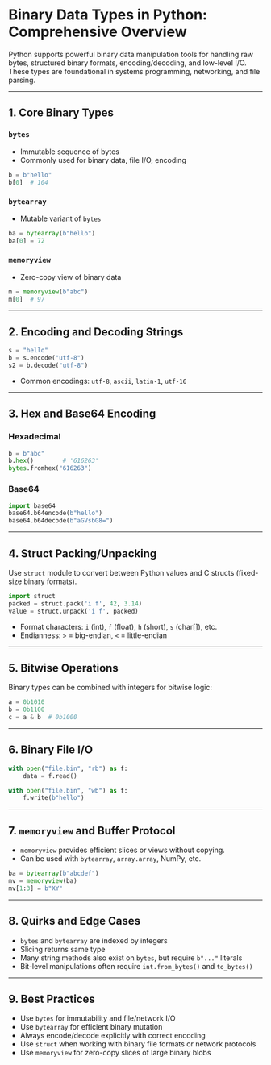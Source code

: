 # Binary Data Types in Python: Comprehensive Overview

Python supports powerful binary data manipulation tools for handling raw bytes, structured binary formats, encoding/decoding, and low-level I/O. These types are foundational in systems programming, networking, and file parsing.

---

## 1. Core Binary Types

### `bytes`

* Immutable sequence of bytes
* Commonly used for binary data, file I/O, encoding

```python
b = b"hello"
b[0]  # 104
```

### `bytearray`

* Mutable variant of `bytes`

```python
ba = bytearray(b"hello")
ba[0] = 72
```

### `memoryview`

* Zero-copy view of binary data

```python
m = memoryview(b"abc")
m[0]  # 97
```

---

## 2. Encoding and Decoding Strings

```python
s = "hello"
b = s.encode("utf-8")
s2 = b.decode("utf-8")
```

* Common encodings: `utf-8`, `ascii`, `latin-1`, `utf-16`

---

## 3. Hex and Base64 Encoding

### Hexadecimal

```python
b = b"abc"
b.hex()        # '616263'
bytes.fromhex("616263")
```

### Base64

```python
import base64
base64.b64encode(b"hello")
base64.b64decode(b"aGVsbG8=")
```

---

## 4. Struct Packing/Unpacking

Use `struct` module to convert between Python values and C structs (fixed-size binary formats).

```python
import struct
packed = struct.pack('i f', 42, 3.14)
value = struct.unpack('i f', packed)
```

* Format characters: `i` (int), `f` (float), `h` (short), `s` (char\[]), etc.
* Endianness: `>` = big-endian, `<` = little-endian

---

## 5. Bitwise Operations

Binary types can be combined with integers for bitwise logic:

```python
a = 0b1010
b = 0b1100
c = a & b  # 0b1000
```

---

## 6. Binary File I/O

```python
with open("file.bin", "rb") as f:
    data = f.read()

with open("file.bin", "wb") as f:
    f.write(b"hello")
```

---

## 7. `memoryview` and Buffer Protocol

* `memoryview` provides efficient slices or views without copying.
* Can be used with `bytearray`, `array.array`, NumPy, etc.

```python
ba = bytearray(b"abcdef")
mv = memoryview(ba)
mv[1:3] = b"XY"
```

---

## 8. Quirks and Edge Cases

* `bytes` and `bytearray` are indexed by integers
* Slicing returns same type
* Many string methods also exist on `bytes`, but require `b"..."` literals
* Bit-level manipulations often require `int.from_bytes()` and `to_bytes()`

---

## 9. Best Practices

* Use `bytes` for immutability and file/network I/O
* Use `bytearray` for efficient binary mutation
* Always encode/decode explicitly with correct encoding
* Use `struct` when working with binary file formats or network protocols
* Use `memoryview` for zero-copy slices of large binary blobs
